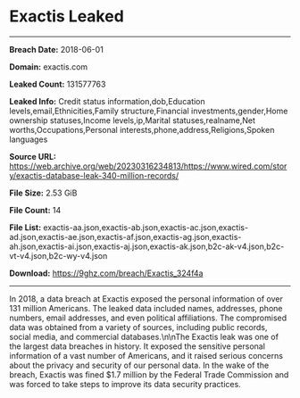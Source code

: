 # Exactis Leaked

------------
**Breach Date:** 2018-06-01

**Domain:** exactis.com

**Leaked Count:** 131577763

**Leaked Info:** Credit status information,dob,Education levels,email,Ethnicities,Family structure,Financial investments,gender,Home ownership statuses,Income levels,ip,Marital statuses,realname,Net worths,Occupations,Personal interests,phone,address,Religions,Spoken languages

**Source URL:** https://web.archive.org/web/20230316234813/https://www.wired.com/story/exactis-database-leak-340-million-records/

**File Size:** 2.53 GiB

**File Count:** 14

**File List:** exactis-aa.json,exactis-ab.json,exactis-ac.json,exactis-ad.json,exactis-ae.json,exactis-af.json,exactis-ag.json,exactis-ah.json,exactis-ai.json,exactis-aj.json,exactis-ak.json,b2c-ak-v4.json,b2c-vt-v4.json,b2c-wy-v4.json

**Download:** https://9ghz.com/breach/Exactis_324f4a

------------
In 2018, a data breach at Exactis exposed the personal information of over 131 million Americans. The leaked data included names, addresses, phone numbers, email addresses, and even political affiliations. The compromised data was obtained from a variety of sources, including public records, social media, and commercial databases.\n\nThe Exactis leak was one of the largest data breaches in history. It exposed the sensitive personal information of a vast number of Americans, and it raised serious concerns about the privacy and security of our personal data. In the wake of the breach, Exactis was fined $1.7 million by the Federal Trade Commission and was forced to take steps to improve its data security practices.

